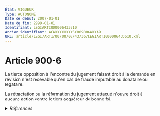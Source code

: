 ```yaml
---
État: VIGUEUR
Type: AUTONOME
Date de début: 2007-01-01
Date de fin: 2999-01-01
Identifiant: LEGIARTI000006433610
Ancien identifiant: ACAXXXXXXXX5X00900GAXXAB
URL: article/LEGI/ARTI/00/00/06/43/36/LEGIARTI000006433610.xml
---
```


<h1>Article 900-6</h1>

La tierce opposition à l'encontre du jugement faisant droit à la demande en
révision n'est recevable qu'en cas de fraude imputable au donataire ou
légataire.<br />

La rétractation ou la réformation du jugement attaqué n'ouvre droit à aucune
action contre le tiers acquéreur de bonne foi.


<details>
  <summary><em>Références</em></summary>

  <h2>Articles faisant référence à l'article</h2>
  
  <ul>
    <li>
      <a href="https://legal.tricoteuses.fr//redirection/LEGIARTI000006284843?vers=git&vers=legifrance">LOI n° 2006-728 du 23 juin 2006 portant réforme des successions et des libéralités - article 9 ENTIEREMENT_MODIF</a> MODIFICATION cible
    </li>
  </ul>
  
  <h2>Références faites par l'article</h2>
  
  <ul>
    <li>
      2006-06-23 MODIFICATION source <a href="https://legal.tricoteuses.fr//redirection/LEGIARTI000006284843?vers=git&vers=legifrance">LOI n° 2006-728 du 23 juin 2006 portant réforme des successions et des libéralités - article 9 ENTIEREMENT_MODIF</a>
    </li>
    <li>
      2999-01-01 CITATION cible <a href="https://legal.tricoteuses.fr//redirection/LEGIARTI000006694571?vers=git&vers=legifrance">Code de la santé publique - article L696 AUTONOME TRANSFERE, en vigueur du 1984-10-01 au 1991-08-02</a>
    </li>
    <li>
      CODIFICATION source Loi 1803-05-03
    </li>
  </ul>
</details>
